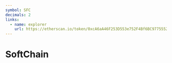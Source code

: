 ```yaml
---
symbol: SFC
decimals: 2
links:
  - name: explorer
    url: https://etherscan.io/token/0xcA6aA46F253D553e752F4Bf6BC977555225cDA8A
---
```


# SoftChain
